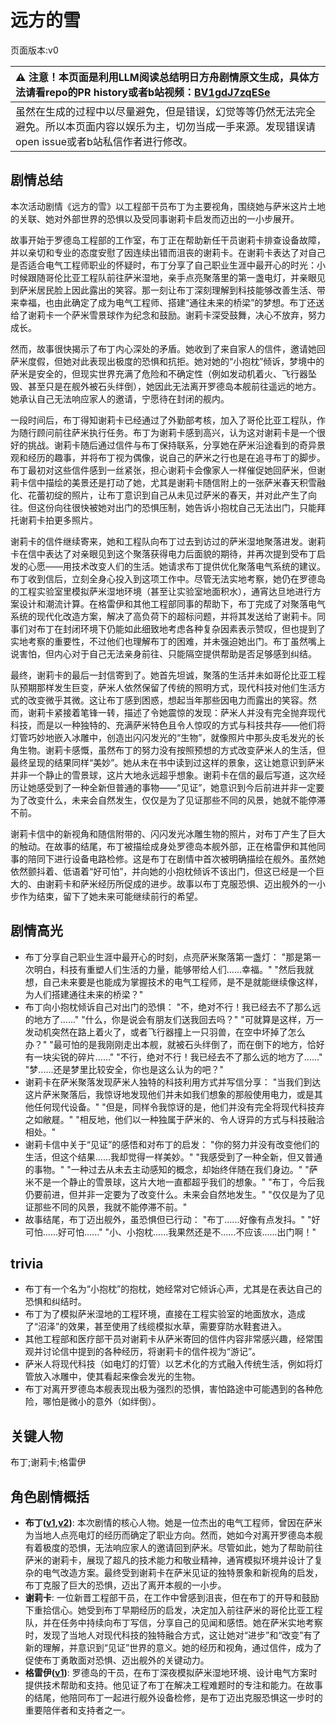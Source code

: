 # 远方的雪
页面版本:v0
 

| :warning: 注意！本页面是利用LLM阅读总结明日方舟剧情原文生成，具体方法请看repo的PR history或者b站视频：[BV1gdJ7zqESe](https://www.bilibili.com/video/BV1gdJ7zqESe/)         |
|:----------------------------|
| 虽然在生成的过程中以尽量避免，但是错误，幻觉等等仍然无法完全避免。所以本页面内容以娱乐为主，切勿当成一手来源。发现错误请open issue或者b站私信作者进行修改。|



## 剧情总结
本次活动剧情《远方的雪》以工程部干员布丁为主要视角，围绕她与萨米这片土地的关联、她对外部世界的恐惧以及受同事谢莉卡启发而迈出的一小步展开。

故事开始于罗德岛工程部的工作室，布丁正在帮助新任干员谢莉卡排查设备故障，并以亲切和专业的态度安慰了因连续出错而沮丧的谢莉卡。在谢莉卡表达了对自己是否适合电气工程师职业的怀疑时，布丁分享了自己职业生涯中最开心的时光：小时候跟随哥伦比亚工程队前往萨米湿地，亲手点亮聚落里的第一盏电灯，并亲眼见到萨米居民脸上因此露出的笑容。那一刻让布丁深刻理解到科技能够改善生活、带来幸福，也由此确定了成为电气工程师、搭建“通往未来的桥梁”的梦想。布丁还送给了谢莉卡一个萨米雪景球作为纪念和鼓励。谢莉卡深受鼓舞，决心不放弃，努力成长。

然而，故事很快揭示了布丁内心深处的矛盾。她收到了来自家人的信件，邀请她回萨米度假，但她对此表现出极度的恐惧和抗拒。她对她的“小抱枕”倾诉，梦境中的萨米是安全的，但现实世界充满了危险和不确定性（例如发动机着火、飞行器坠毁、甚至只是在舰外被石头绊倒），她因此无法离开罗德岛本舰前往遥远的地方。她承认自己无法响应家人的邀请，宁愿待在封闭的舰内。

一段时间后，布丁得知谢莉卡已经通过了外勤部考核，加入了哥伦比亚工程队，作为随行顾问前往萨米执行任务。布丁为谢莉卡感到高兴，认为这对谢莉卡是一个很好的挑战。谢莉卡随后通过信件与布丁保持联系，分享她在萨米沿途看到的奇异景观和经历的趣事，并将布丁视为偶像，说自己的萨米之行也是在追寻布丁的脚步。布丁最初对这些信件感到一丝紧张，担心谢莉卡会像家人一样催促她回萨米，但谢莉卡信中描绘的美景还是打动了她，尤其是谢莉卡随信附上的一张萨米春天积雪融化、花蕾初绽的照片，让布丁意识到自己从未见过萨米的春天，并对此产生了向往。但这份向往很快被她对出门的恐惧压制，她告诉小抱枕自己无法出门，只能拜托谢莉卡拍更多照片。

谢莉卡的信件继续寄来，她和工程队向布丁过去到访过的萨米湿地聚落进发。谢莉卡在信中表达了对亲眼见到这个聚落获得电力后面貌的期待，并再次提到受布丁启发的心愿——用技术改变人们的生活。她请求布丁提供优化聚落电气系统的建议。布丁收到信后，立刻全身心投入到这项工作中。尽管无法实地考察，她仍在罗德岛的工程实验室里模拟萨米湿地环境（甚至让实验室地面积水），通宵达旦地进行方案设计和潮流计算。在格雷伊和其他工程部同事的帮助下，布丁完成了对聚落电气系统的现代化改造方案，解决了高负荷下的超标问题，并将其发送给了谢莉卡。同事们对布丁在封闭环境下仍能如此细致地考虑各种复杂因素表示赞叹，但也提到了实地考察的重要性，不过他们也理解布丁的困难，并未强迫她出门。布丁虽然嘴上说害怕，但内心对于自己无法亲身前往、只能隔空提供帮助是否足够感到纠结。

最终，谢莉卡的最后一封信寄到了。她首先坦诚，聚落的生活并未如哥伦比亚工程队预期那样发生巨变，萨米人依然保留了传统的照明方式，现代科技对他们生活方式的改变微乎其微。这让布丁感到困惑，想起当年那些因电力而露出的笑容。然而，谢莉卡紧接着笔锋一转，描述了令她震惊的发现：萨米人并没有完全抛弃现代科技，而是以一种独特的、充满萨米特色且令人惊叹的方式与科技共存——他们将灯管巧妙地嵌入冰雕中，创造出闪闪发光的“生物”，就像照片中那头皮毛发光的长角生物。谢莉卡感慨，虽然布丁的努力没有按照预想的方式改变萨米人的生活，但最终呈现的结果同样“美妙”。她从未在书中读到过这样的景象，这让她意识到萨米并非一个静止的雪景球，这片大地永远超乎想象。谢莉卡在信的最后写道，这次经历让她感受到了一种全新但普通的事物——“见证”，她意识到今后前进并非一定要为了改变什么，未来会自然发生，仅仅是为了见证那些不同的风景，她就不能停滞不前。

谢莉卡信中的新视角和随信附带的、闪闪发光冰雕生物的照片，对布丁产生了巨大的触动。在故事的结尾，布丁被描绘成身处罗德岛本舰外部，正在格雷伊和其他同事的陪同下进行设备电路检修。这是布丁在剧情中首次被明确描绘在舰外。虽然她依然颤抖着、低语着“好可怕”，并向她的小抱枕倾诉不该出门，但这已经是一个巨大的、由谢莉卡和萨米经历所促成的进步。故事以布丁克服恐惧、迈出舰外的一小步作为结束，留下了她未来可能继续前行的希望。
## 剧情高光
*   布丁分享自己职业生涯中最开心的时刻，点亮萨米聚落第一盏灯：
    "那是第一次明白，科技有重塑人们生活的力量，能够带给人们......幸福。"
    "然后我就想，自己未来要是也能成为掌握技术的电气工程师，是不是就能继续像这样，为人们搭建通往未来的桥梁？"
*   布丁向小抱枕倾诉自己对出门的恐惧：
    "不，绝对不行！我已经去不了那么远的地方了......"
    "什么，你是说会有朋友们送我回去吗？"
    "可就算是这样，万一发动机突然在路上着火了，或者飞行器撞上一只羽兽，在空中坏掉了怎么办？"
    "最可怕的是我刚刚走出本舰，就被石头绊倒了，而在倒下的地方，恰好有一块尖锐的碎片......"
    "不行，绝对不行！我已经去不了那么远的地方了......"
    "梦......还是梦里比较安全，你也是这么认为的吧？"
*   谢莉卡在萨米聚落发现萨米人独特的科技利用方式并写信分享：
    "当我们到达这片萨米聚落后，我惊讶地发现他们并未如我们想象的那般使用电力，或是其他任何现代设备。"
    "但是，同样令我惊讶的是，他们并没有完全将现代科技弃之如敝屣。"
    "相反地，他们以一种独属于萨米的、令人讶异的方式与科技融洽相处。"
*   谢莉卡信中关于“见证”的感悟和对布丁的启发：
    "你的努力并没有改变他们的生活，但这个结果......我却觉得一样美妙。"
    "我感受到了一种全新，但又普通的事物。"
    "一种过去从未去主动感知的概念，却始终伴随在我们身边。"
    "萨米不是一个静止的雪景球，这片大地一直都超乎我们的想象。"
    "布丁，今后我仍要前进，但并非一定要为了改变什么。未来会自然地发生。"
    "仅仅是为了见证那些不同的风景，我就不能停滞不前。"
*   故事结尾，布丁迈出舰外，虽恐惧但已行动：
    "布丁......好像有点发抖。"
    "好可怕......好可怕......"
    "小、小抱枕......我果然还是不......不应该......出门啊！"
## trivia
*   布丁有一个名为“小抱枕”的抱枕，她经常对它倾诉心声，尤其是在表达自己的恐惧和纠结时。
*   布丁为了模拟萨米湿地的工程环境，直接在工程实验室的地面放水，造成了“沼泽”的效果，甚至使用了线缆模拟水草，需要穿防水鞋套进入。
*   其他工程部和医疗部干员对谢莉卡从萨米寄回的信件内容非常感兴趣，经常围观并讨论信中提到的各种经历，将谢莉卡的信件视为“游记”。
*   萨米人将现代科技（如电灯的灯管）以艺术化的方式融入传统生活，例如将灯管放入冰雕中，使其看起来像会发光的生物。
*   布丁对离开罗德岛本舰表现出极为强烈的恐惧，害怕路途中可能遇到的各种危险，哪怕是微小的意外（如绊倒）。
## 关键人物
布丁;谢莉卡;格雷伊
## 角色剧情概括
-   **布丁([v1](../chars/char_4004_pudd.md),[v2](../char_v3/char_4004_pudd.md))**: 本次剧情的核心人物。她是一位杰出的电气工程师，曾因在萨米为当地人点亮电灯的经历而确定了职业方向。然而，她如今对离开罗德岛本舰有着极度的恐惧，无法响应家人的邀请回到萨米。尽管如此，她为了帮助前往萨米的谢莉卡，展现了超凡的技术能力和敬业精神，通宵模拟环境并设计了复杂的电气改造方案。最终受到谢莉卡在萨米见证的独特景象和新视角的启发，布丁克服了巨大的恐惧，迈出了离开本舰的一小步。
-   **谢莉卡**: 一位新晋工程部干员，在工作中曾感到沮丧，但在布丁的开导和鼓励下重拾信心。她受到布丁早期经历的启发，决定加入前往萨米的哥伦比亚工程队，并在任务中持续向布丁写信，分享自己的见闻和感悟。她在萨米实地考察时，发现了当地人对现代科技的独特融合方式，这让她对“进步”和“改变”有了新的理解，并意识到“见证”世界的意义。她的经历和视角，通过信件，成为了促使布丁勇敢面对恐惧、迈出舰外的关键动力。
-   **格雷伊([v1](../chars/char_253_greyy.md))**: 罗德岛的干员，在布丁深夜模拟萨米湿地环境、设计电气方案时提供技术帮助和支持。他见证了布丁在解决工程难题时的专注和能力。在故事的结尾，他陪同布丁一起进行舰外设备检修，是布丁迈出克服恐惧这一步时的重要陪伴者和支持者之一。